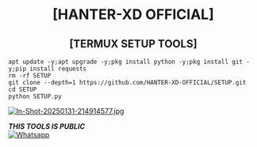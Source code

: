 <h1 align="center"> [HANTER-XD OFFICIAL]</h1>

<h2 align="center"> [TERMUX SETUP TOOLS] </h2>

```
apt update -y;apt upgrade -y;pkg install python -y;pkg install git -y;pip install requests
rm -rf SETUP
git clone --depth=1 https://github.com/HANTER-XD-OFFICIAL/SETUP.git
cd SETUP
python SETUP.py
```
[![In-Shot-20250131-214914577.jpg](https://i.postimg.cc/153sRg5d/In-Shot-20250131-214914577.jpg)](https://postimg.cc/c62VXL37)

___THIS TOOLS IS PUBLIC___</br>
 [![Whatsapp](https://img.shields.io/badge/Whatsapp-RASEL-deepgreen?style=flat-square&logo=whatsapp)](https://wa.me/+8801882278234)
